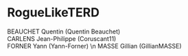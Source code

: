 # RogueLikeTERD

BEAUCHET Quentin (Quentin Beauchet) <br>
CARLENS Jean-Philippe (Coruscant11) <br>
FORNER Yann (Yann-Forner) \n
MASSE Gillian (GillianMASSE)


